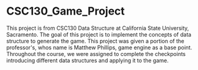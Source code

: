 # CSC130_Game_Project

This project is from CSC130 Data Structure at California State University, Sacramento. The goal of this project is to implement the concepts of data structure to generate the game. This project was given a portion of the professor's, whos name is Matthew Phillips, game engine as a base point. Throughout the course, we were assigned to complete the checkpoints introducing different data structures and applying it to the game.
